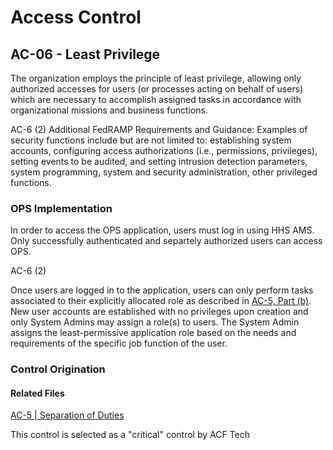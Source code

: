 # Access Control
## AC-06 - Least Privilege

The organization employs the principle of least privilege, allowing only authorized accesses for users (or processes acting on behalf of users) which are necessary to accomplish assigned tasks in accordance with organizational missions and business functions.

AC-6 (2) Additional FedRAMP Requirements and Guidance: Examples of security functions include but are not limited to: establishing system accounts, configuring access authorizations (i.e., permissions, privileges), setting events to be audited, and setting intrusion detection parameters, system programming, system and security administration, other privileged functions.

### OPS Implementation

In order to access the OPS application, users must log in using HHS AMS.  Only successfully authenticated and separtely authorized users can access OPS.

AC-6 (2)

Once users are logged in to the application, users can only perform tasks associated to their explicitly allocated role as described in [AC-5, Part (b)](./ac-05.md). New user accounts are established with no privileges upon creation and only System Admins may assign a role(s) to users. The System Admin assigns the least-permissive application role based on the needs and requirements of the specific job function of the user.

### Control Origination

#### Related Files

[AC-5 | Separation of Duties](./ac-05.md)

This control is selected as a "critical" control by ACF Tech
